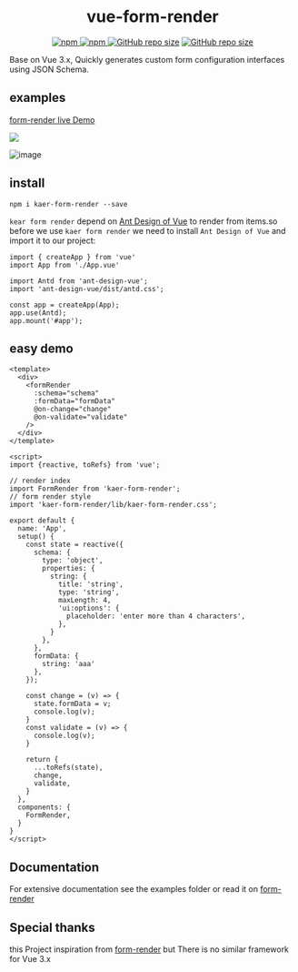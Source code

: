 <h1 align= "center">
    vue-form-render
</h1>

<p align="center">
 <a href="https://www.npmjs.com/package/kaer-form-render">
    <img alt="npm" src="https://img.shields.io/github/package-json/v/muwoo/kaer-form-render" />
 </a>
 <a href="">
    <img alt="npm" src="https://img.shields.io/github/last-commit/muwoo/kaer-form-render" />
 </a>
 <a href="">
    <img alt="GitHub repo size" src="https://img.shields.io/github/repo-size/muwoo/kaer-form-render"></a>
 </a>
 <a href="">
    <img alt="GitHub repo size" src="https://img.shields.io/github/stars/muwoo/kaer-form-render?style=social"></a>
 </a>
</p>

Base on Vue 3.x, Quickly generates custom form configuration interfaces using JSON Schema.
## examples

[form-render live Demo](https://muwoo.github.io/kaer-form-render/)

![](https://user-images.githubusercontent.com/21073039/104286930-b033c880-54f0-11eb-9bc1-7d9a18ea3044.png)

![image](https://user-images.githubusercontent.com/21073039/104287066-e2ddc100-54f0-11eb-97bf-05db477f2284.png)


## install
```shell
npm i kaer-form-render --save
```
`kear form render` depend on [Ant Design of Vue](https://2x.antdv.com/docs/vue/introduce-cn/)
to render from items.so before we use `kaer form render` we need to install `Ant Design of Vue` and import it to our project:
```vue
import { createApp } from 'vue'
import App from './App.vue'

import Antd from 'ant-design-vue';
import 'ant-design-vue/dist/antd.css';

const app = createApp(App);
app.use(Antd);
app.mount('#app');
```

## easy demo

```vue
<template>
  <div>
    <formRender
      :schema="schema"
      :formData="formData"
      @on-change="change"
      @on-validate="validate"
    />
  </div>
</template>

<script>
import {reactive, toRefs} from 'vue';

// render index
import FormRender from 'kaer-form-render';
// form render style
import 'kaer-form-render/lib/kaer-form-render.css';

export default {
  name: 'App',
  setup() {
    const state = reactive({
      schema: {
        type: 'object',
        properties: {
          string: {
            title: 'string',
            type: 'string',
            maxLength: 4,
            'ui:options': {
              placeholder: 'enter more than 4 characters',
            },
          }
        },
      },
      formData: {
        string: 'aaa'
      },
    });

    const change = (v) => {
      state.formData = v;
      console.log(v);
    }
    const validate = (v) => {
      console.log(v);
    }

    return {
      ...toRefs(state),
      change,
      validate,
    }
  },
  components: {
    FormRender,
  }
}
</script>

```

## Documentation
For extensive documentation see the examples folder or read it on [form-render](https://x-render.gitee.io/form-render/guide/design)

## Special thanks

this Project inspiration from [form-render](https://x-render.gitee.io/form-render/guide/design) 
but There is no similar framework for Vue 3.x



